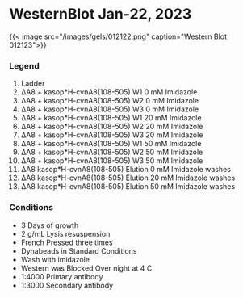 # WesternBlot Jan-22, 2023

{{< image src="/images/gels/012122.png" caption="Western Blot 012123">}}

### Legend
1. Ladder
2. ΔA8 + kasop*H-cvnA8(108-505) W1 0 mM Imidazole 
3. ΔA8 + kasop*H-cvnA8(108-505) W2 0 mM Imidazole
4. ΔA8 + kasop*H-cvnA8(108-505) W3 0 mM Imidazole
5. ΔA8 + kasop*H-cvnA8(108-505) W1 20 mM Imidazole 
6. ΔA8 + kasop*H-cvnA8(108-505) W2 20 mM Imidazole
7. ΔA8 + kasop*H-cvnA8(108-505) W3 20 mM Imidazole
8. ΔA8 + kasop*H-cvnA8(108-505) W1 50 mM Imidazole 
9. ΔA8 + kasop*H-cvnA8(108-505) W2 50 mM Imidazole
10. ΔA8 + kasop*H-cvnA8(108-505) W3 50 mM Imidazole
11. ΔA8 kasop*H-cvnA8(108-505) Elution 0 mM Imidazole washes
12. ΔA8 kasop*H-cvnA8(108-505) Elution 20 mM Imidazole washes
13. ΔA8 kasop*H-cvnA8(108-505) Elution 50 mM Imidazole washes

### Conditions
* 3 Days of growth
* 2 g/mL Lysis resuspension
* French Pressed three times
* Dynabeads in Standard Conditions
* Wash with imidazole
* Western was Blocked Over night at 4 C
* 1:4000 Primary antibody
* 1:3000 Secondary antibody
